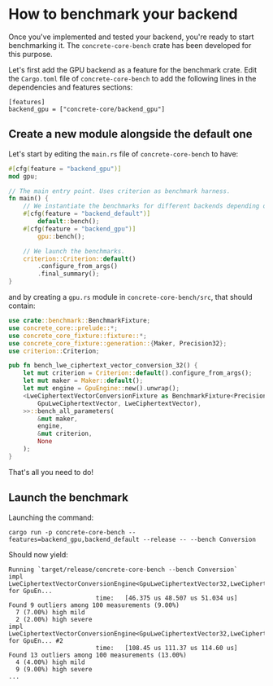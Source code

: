 # How to benchmark your backend

Once you've implemented and tested your backend, you're ready to start benchmarking it.
The `concrete-core-bench` crate has been developed for this purpose.

Let's first add the GPU backend as a feature for the benchmark crate. Edit the `Cargo.toml` file
of `concrete-core-bench` to add the following lines in the dependencies and features sections:

```
[features]
backend_gpu = ["concrete-core/backend_gpu"]
```

## Create a new module alongside the default one

Let's start by editing the `main.rs` file of `concrete-core-bench` to have:

```rust
#[cfg(feature = "backend_gpu")]
mod gpu;

// The main entry point. Uses criterion as benchmark harness.
fn main() {
    // We instantiate the benchmarks for different backends depending on the feature flag activated.
    #[cfg(feature = "backend_default")]
        default::bench();
    #[cfg(feature = "backend_gpu")]
        gpu::bench();

    // We launch the benchmarks.
    criterion::Criterion::default()
        .configure_from_args()
        .final_summary();
}
```

and by creating a `gpu.rs` module in `concrete-core-bench/src`, that should contain:

```rust
use crate::benchmark::BenchmarkFixture;
use concrete_core::prelude::*;
use concrete_core_fixture::fixture::*;
use concrete_core_fixture::generation::{Maker, Precision32};
use criterion::Criterion;

pub fn bench_lwe_ciphertext_vector_conversion_32() {
    let mut criterion = Criterion::default().configure_from_args();
    let mut maker = Maker::default();
    let mut engine = GpuEngine::new().unwrap();
    <LweCiphertextVectorConversionFixture as BenchmarkFixture<Precision32, GpuEngine, (
        GpuLweCiphertextVector, LweCiphertextVector),
    >>::bench_all_parameters(
        &mut maker,
        engine,
        &mut criterion,
        None
    );
}
```

That's all you need to do!

## Launch the benchmark

Launching the command:

```
cargo run -p concrete-core-bench --features=backend_gpu,backend_default --release -- --bench Conversion
```

Should now yield:

```
Running `target/release/concrete-core-bench --bench Conversion`
impl LweCiphertextVectorConversionEngine<GpuLweCiphertextVector32,LweCiphertextVector32> for GpuEn...
                        time:   [46.375 us 48.507 us 51.034 us]
Found 9 outliers among 100 measurements (9.00%)
  7 (7.00%) high mild
  2 (2.00%) high severe
impl LweCiphertextVectorConversionEngine<GpuLweCiphertextVector32,LweCiphertextVector32> for GpuEn... #2
                        time:   [108.45 us 111.37 us 114.60 us]
Found 13 outliers among 100 measurements (13.00%)
  4 (4.00%) high mild
  9 (9.00%) high severe
...
```
